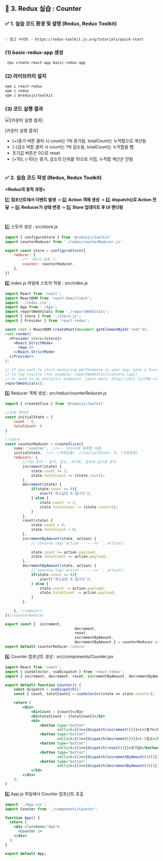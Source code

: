 ## 📌 3. Redux 실습 : Counter


### ✅ **1. 실습 코드 환경 및 설명 (Redux, Redux Toolkit)**

```

💡 참고 사이트 - https://redux-toolkit.js.org/tutorials/quick-start

```

### **(1) basic-redux-app 생성**

```powershell
 npx create-react-app basic-redux-app
```


### **(2) 라이브러리 설치**

```bash
npm i react-redux
npm i redux
npm i @reduxjs/toolkit
```


### **(3) 코드 실행 결과**

![[카운터 실행 결과]](./images/04_counter.png)

[카운터 실행 결과]

- (+)증가 버튼 클릭 시 count는 1씩 증가됨, totalCount는 누적합으로 계산됨
- (-)감소 버튼 클릭 시 count는 1씩 감소됨, totalCount는 누적합을 뺌
- 초기값 버튼은 0으로 reset
- (+10), (-10)는 증가, 감소의 단위를 10으로 가짐, 누적합 계산은 안됨
#

### ✅ **2. 실습 코드 작성 (Redux, Redux Toolkit)**

**<Redux의 동작 과정>**

1️⃣ **컴포넌트에서 이벤트 발생** → 2️⃣ **Action 객체 생성** → 3️⃣ **dispatch()로 Action 전달** → 4️⃣ **Reducer가 상태 변경** → 5️⃣ **Store 업데이트 후 UI 렌더링**

#
   
1️⃣ 스토어 생성 : src/store.js

```jsx
import { configureStore } from '@reduxjs/toolkit'
import counterReducer from './redux/counterReducer.js'

export const store = configureStore({
    reducer: {
        /** 리듀서 등록 */
        counter: counterReducer,
    },
})
```

2️⃣ index.js 파일에 스토어 적용 : src/index.js

```jsx
import React from 'react';
import ReactDOM from 'react-dom/client';
import './index.css';
import App from './App';
import reportWebVitals from './reportWebVitals';
import { store } from './store.js';
import { Provider } from 'react-redux';

const root = ReactDOM.createRoot(document.getElementById('root'));
root.render(
  <Provider store={store}>
    <React.StrictMode>
      <App />
    </React.StrictMode>
  </Provider>
);

// If you want to start measuring performance in your app, pass a function
// to log results (for example: reportWebVitals(console.log))
// or send to an analytics endpoint. Learn more: https://bit.ly/CRA-vitals
reportWebVitals();

```

3️⃣ Reducer 객체 생성 : src/redux/counterReducer.js

```jsx
import { createSlice } from '@reduxjs/toolkit'

//공유 데이터
const initialState = {
    count : 0,
    totalCount: 0
}

//리듀서
const counterReducer = createSlice({
    name: 'counter',  //<-- store에 등록할 이름
    initialState,  //<--(객체호출)  //initialState: 0, (직접설정)
    reducers: {
        //기능 추가 : 증가, 감소, 초기화, 임의의 값으로 증가
        increment(state) {
            state.count += 1;
            state.totalCount += (state.count);
        },
        decrement(state) {
            if(state.count <= 0){
                alert('최소값은 0 입니다');
            } else {
                state.count -= 1;
                state.totalCount -= (state.count+1);
            }      
        },
        reset(state) {
            state.count = 0;
            state.totalCount = 0;
        },
        incrementByAmount(state, action) {
            // console.log('action ------>> ', action);
            
            state.count += action.payload;
            state.totalCount += action.payload;
        },
        decrementByAmount(state, action) {
            // console.log('action ------>> ', action);
            if(state.count <= 0){
                alert('최소값은 0 입니다');
            } else {
                state.count -= action.payload;
                state.totalCount -= action.payload;
            }              
        },
        
    }, //reducers
})//counterReducer

export const {  increment, 
								decrement, 
								reset, 
								incrementByAmount, 
								decrementByAmount } = counterReducer.actions
export default counterReducer.reducer
```

4️⃣ Counter 컴포넌트 생성 : src/components/Counter.jsx

```jsx
import React from 'react';
import { useSelector, useDispatch } from 'react-redux';
import { increment, decrement, reset, incrementByAmount, decrementByAmount } from '../redux/counterReducer.js';

export default function Counter() {
    const dispatch = useDispatch();
    const { count, totalCount} = useSelector(state => state.counter);

    return (
        <div>
            <h1>Count : {count}</h1>
            <h2>totalCount : {totalCount}</h2>
            <h3>
                <button type="button"
                        onClick={()=>{dispatch(increment())}}>(+)증가</button>
                <button type="button"
                        onClick={()=>{dispatch(decrement())}}>(-)감소</button>
                <button type="button"
                        onClick={()=>{dispatch(reset())}}>초기값</button>
                <button type="button"
                        onClick={()=>{dispatch(incrementByAmount(10))}}>증가(+10)</button>
                <button type="button"
                        onClick={()=>{dispatch(decrementByAmount(10))}}>감소(-10)</button>
            </h3>
        </div>
    );
}

```

5️⃣ App.js 파일에서 Counter 컴포넌트 호출

```jsx
import './App.css';
import Counter from './components/Counter';

function App() {
  return (
    <div className="App">
      <Counter />
    </div>
  );
}

export default App;

```